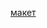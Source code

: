 [макет](https://www.figma.com/file/CucahHfhUCrkZ9ozvNhayR/Museum-04.09-(Copy)?type=design&node-id=0%3A1&mode=dev)

